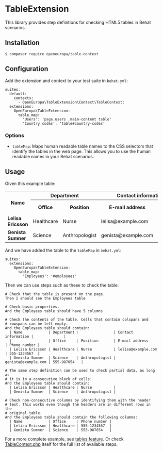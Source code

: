 TableExtension
==============

This library provides step definitions for checking HTML5 tables in
Behat scenarios.

Installation
------------

```
$ composer require openeuropa/table-context
```

Configuration
-------------

Add the extension and context to your test suite in `behat.yml`:

```
suites:
  default:
    contexts:
      - OpenEuropa\TableExtension\Context\TableContext:
  extensions:
    OpenEuropa\TableExtension:
      table_map:
        'Users': 'page.users .main-content table'
        'Country codes': 'table#country-codes'
```

### Options

* `tableMap`: Maps human readable table names to the CSS selectors that
  identify the tables in the web page. This allows you to use the human
  readable names in your Behat scenarios.

Usage
-----

Given this example table:

<table id="employees">
  <tr>
    <th rowspan="2">Name</th>
    <th colspan="2">Department</th>
    <th colspan="2">Contact information</th>
  </tr>
  <tr>
    <th>Office</th>
    <th>Position</th>
    <th>E-mail address</th>
    <th>Phone number</th>
  </tr>
  <tr>
    <td><strong>Lelisa Ericsson</strong></td>
    <td>Healthcare</td>
    <td>Nurse</td>
    <td>lelisa@example.com</td>
    <td>555-1234567</td>
  </tr>
  <tr>
    <td><strong>Genista Sumner</strong></td>
    <td>Science</td>
    <td>Anthropologist</td>
    <td>genista@example.com</td>
    <td>555-987654</td>
  </tr>
</table>

And we have added the table to the `tableMap` in `behat.yml`:

```
suites:
  extensions:
    OpenEuropa\TableExtension:
      table_map:
        'Employees': '#employees'
```

Then we can use steps such as these to check the table:

```
# Check that the table is present on the page.
Then I should see the Employees table

# Check basic properties.
And the Employees table should have 5 columns

# Check the contents of the table. Cells that contain colspans and
# rowspans can be left empty.
And the Employees table should contain:
  | Name            | Department |                | Contact information |              |
  |                 | Office     | Position       | E-mail address      | Phone number |
  | Lelisa Ericsson | Healthcare | Nurse          | lelisa@example.com  | 555-1234567  |
  | Genista Sumner  | Science    | Anthropologist | genista@example.com | 555-987654   |

# The same step definition can be used to check partial data, as long as
# it is in a consecutive block of cells:
And the Employees table should contain:
  | Lelisa Ericsson | Healthcare | Nurse          |
  | Genista Sumner  | Science    | Anthropologist |

# Check non-consecutive columns by identifying them with the header
# text. This works even though the headers are in different rows in the
# original table.
And the Employees table should contain the following columns:
  | Name            | Office     | Phone number |
  | Lelisa Ericsson | Healthcare | 555-1234567  |
  | Genista Sumner  | Science    | 555-987654   |
```

For a more complete example, see
[tables.feature](features/tables.feature). Or check
[TableContext.php](src/Context/TableContext.php)
itself for the full list of available steps.
